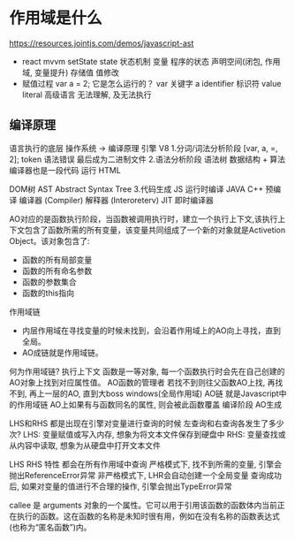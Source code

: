 # 作用域是什么

https://resources.jointjs.com/demos/javascript-ast 


- react mvvm setState state 状态机制
  变量 程序的状态 声明空间(闭包, 作用域, 变量提升) 存储值
  值修改
- 赋值过程
  var a = 2; 它是怎么运行的？
  var 关键字 a identifier 标识符
  value literal
  高级语言
  无法理解, 及无法执行
## 编译原理
  语言执行的底层
  操作系统 -> 编译原理
  引擎 V8
  1.分词/词法分析阶段
  [var, a, =, 2];
  token 语法错误
  最后成为二进制文件
  2.语法分析阶段
  语法树
  数据结构 + 算法
  编译器也是一段代码 运行
  HTML <div></div> DOM树
  AST Abstract Syntax Tree
  3.代码生成
  JS 运行时编译
  JAVA C++ 预编译
  编译器 (Compiler)
  解释器 (Interoreterv)
  JIT 即时编译器

AO对应的是函数执行阶段，当函数被调用执行时，建立一个执行上下文,该执行上下文包含了函数所需的所有变量，该变量共同组成了一个新的对象就是Activetion Object。该对象包含了:
- 函数的所有局部变量
- 函数的所有命名参数
- 函数的参数集合
- 函数的this指向

作用域链
- 内层作用域在寻找变量的时候未找到，会沿着作用域上的AO向上寻找，直到全局。
- AO成链就是作用域链。

何为作用域链?
  执行上下文
  函数是一等对象, 每一个函数执行时会先在自己创建的AO对象上找到对应属性值。
  AO函数的管理者
  若找不到则往父函数AO上找, 再找不到, 再上一层的AO, 直到大boss windows(全局作用域)
  AO链 就是Javascript中的作用域链
  AO上如果有与函数同名的属性, 则会被此函数覆盖
  编译阶段 AO生成

LHS和RHS 都是出现在引擎对变量进行查询的时候
左查询和右查询各发生了多少次?
LHS: 变量赋值或写入内存, 想象为将文本文件保存到硬盘中
RHS: 变量查找或从内容中读取, 想象为从硬盘中打开文本文件

LHS RHS 特性
  都会在所有作用域中查询
  严格模式下, 找不到所需的变量, 引擎会抛出ReferenceError异常
  非严格模式下, LHR会自动创建一个全局变量
  查询成功后, 如果对变量的值进行不合理的操作, 引擎会抛出TypeError异常

callee 是 arguments 对象的一个属性。它可以用于引用该函数的函数体内当前正在执行的函数。这在函数的名称是未知时很有用，例如在没有名称的函数表达式 (也称为“匿名函数”)内。